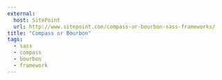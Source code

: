 ```yaml
---
external: 
  host: SitePoint
  url: http://www.sitepoint.com/compass-or-bourbon-sass-frameworks/
title: "Compass or Bourbon"
tags:
  - sass
  - compass
  - bourbon
  - framework
---
```

